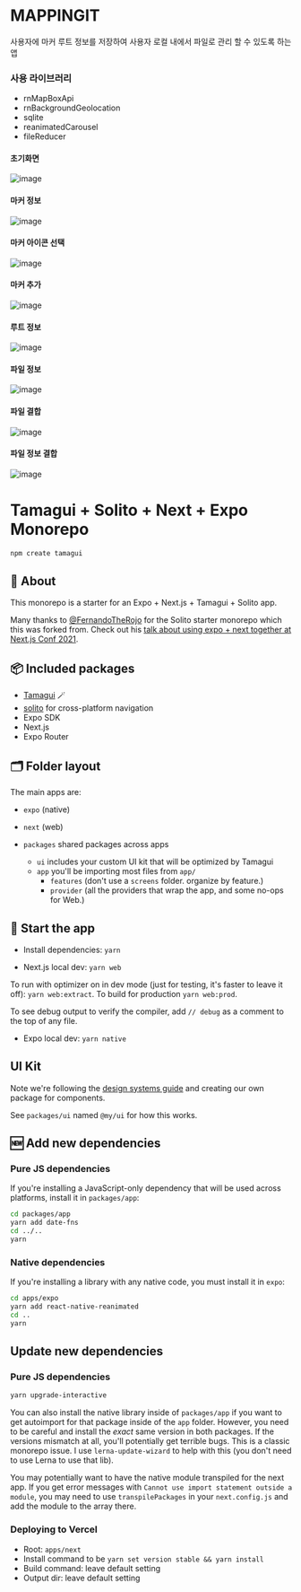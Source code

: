 #  MAPPINGIT
 사용자에 마커 루트 정보를 저장하여 사용자 로컬 내에서 파일로 관리 할 수 있도록 하는 앱 

### 사용 라이브러리
- rnMapBoxApi
- rnBackgroundGeolocation
- sqlite
- reanimatedCarousel
- fileReducer

#### 초기화면
![image](https://github.com/user-attachments/assets/bf0f663c-334b-4449-89ca-181ff8ec65f4)

#### 마커 정보
![image](https://github.com/user-attachments/assets/730eb63f-61fe-40ca-8707-fde7465e63af)

#### 마커 아이콘 선택
![image](https://github.com/user-attachments/assets/e687884d-787f-4785-8b85-3a73e29bb37b)

#### 마커 추가
![image](https://github.com/user-attachments/assets/c0153f85-441f-4d3e-8644-dc3206e09017)

#### 루트 정보
![image](https://github.com/user-attachments/assets/2c9f0d6d-e638-47c7-bf52-c3141b9beac2)

#### 파일 정보 
![image](https://github.com/user-attachments/assets/c5fd4533-0190-4ea6-84e7-9a03bc3e7e80)

#### 파일 결합
![image](https://github.com/user-attachments/assets/80efb183-588a-4b9a-b8d9-b435885dfaad)

#### 파일 정보 결합
![image](https://github.com/user-attachments/assets/bb70f8f8-2ae7-46d5-9737-0ef54a5b48f8)





# Tamagui + Solito + Next + Expo Monorepo

```sh
npm create tamagui
```

## 🔦 About

This monorepo is a starter for an Expo + Next.js + Tamagui + Solito app.

Many thanks to [@FernandoTheRojo](https://twitter.com/fernandotherojo) for the Solito starter monorepo which this was forked from. Check out his [talk about using expo + next together at Next.js Conf 2021](https://www.youtube.com/watch?v=0lnbdRweJtA).

## 📦 Included packages

- [Tamagui](https://tamagui.dev) 🪄
- [solito](https://solito.dev) for cross-platform navigation
- Expo SDK
- Next.js
- Expo Router

## 🗂 Folder layout

The main apps are:

- `expo` (native)
- `next` (web)

- `packages` shared packages across apps
  - `ui` includes your custom UI kit that will be optimized by Tamagui
  - `app` you'll be importing most files from `app/`
    - `features` (don't use a `screens` folder. organize by feature.)
    - `provider` (all the providers that wrap the app, and some no-ops for Web.)

## 🏁 Start the app

- Install dependencies: `yarn`

- Next.js local dev: `yarn web`

To run with optimizer on in dev mode (just for testing, it's faster to leave it off): `yarn web:extract`. To build for production `yarn web:prod`.

To see debug output to verify the compiler, add `// debug` as a comment to the top of any file.

- Expo local dev: `yarn native`

## UI Kit

Note we're following the [design systems guide](https://tamagui.dev/docs/guides/design-systems) and creating our own package for components.

See `packages/ui` named `@my/ui` for how this works.

## 🆕 Add new dependencies

### Pure JS dependencies

If you're installing a JavaScript-only dependency that will be used across platforms, install it in `packages/app`:

```sh
cd packages/app
yarn add date-fns
cd ../..
yarn
```

### Native dependencies

If you're installing a library with any native code, you must install it in `expo`:

```sh
cd apps/expo
yarn add react-native-reanimated
cd ..
yarn
```

## Update new dependencies

### Pure JS dependencies

```sh
yarn upgrade-interactive
```

You can also install the native library inside of `packages/app` if you want to get autoimport for that package inside of the `app` folder. However, you need to be careful and install the _exact_ same version in both packages. If the versions mismatch at all, you'll potentially get terrible bugs. This is a classic monorepo issue. I use `lerna-update-wizard` to help with this (you don't need to use Lerna to use that lib).

You may potentially want to have the native module transpiled for the next app. If you get error messages with `Cannot use import statement outside a module`, you may need to use `transpilePackages` in your `next.config.js` and add the module to the array there.

### Deploying to Vercel

- Root: `apps/next`
- Install command to be `yarn set version stable && yarn install`
- Build command: leave default setting
- Output dir: leave default setting
